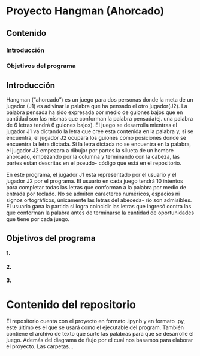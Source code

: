 
# Proyecto Hangman (Ahorcado)

## Contenido

### Introducción
### Objetivos del programa
### 
###

## Introducción

Hangman (“ahorcado”) es un juego para dos personas donde la meta de un jugador (J1) es adivinar la palabra que 
ha pensado el otro jugador(J2). La palabra pensada ha sido expresada por medio de guiones bajos que en cantidad 
son las mismas que conforman la palabra pensada(ej. una palabra de 6 letras tendrá 6 guiones bajos).
   El juego se desarrolla mientras el jugador J1 va dictando la letra que cree esta contenida en la palabra y, 
si se encuentra, el jugador J2 ocupará los guiones como posiciones donde se encuentra la letra dictada. 
   Si la letra dictada no se encuentra en la palabra, el jugador J2 empezara a dibujar por partes la silueta de
un hombre ahorcado, empezando por la columna y terminando con la cabeza, las partes estan descritas en el pseudo-
código que está en el repositorio.

En este programa, el jugador J1 esta representado por el usuario y el jugador J2 por el programa. El usuario en 
cada juego tendrá 10 intentos para completar todas las letras que conforman a la palabra por medio de entrada por
teclado. No se admiten caracteres numéricos, espacios ni signos ortográficos, únicamente las letras del abeceda-
rio son admisibles. El usuario gana la partida si logra coincidir las letras que ingresó contra las que conforman
la palabra antes de terminarse la cantidad de oportunidades que tiene por cada juego. 


## Objetivos del programa

#### 1. 
#### 2.
#### 3.


# Contenido del repositorio

El repositorio cuenta con el proyecto en formato .ipynb y en formato .py, este último es el que se usará como el
ejecutable del program. También contiene el archivo de texto que surte las palabras para que se desarrolle el juego.
Además del diagrama de flujo por el cual nos basamos para elaborar el proyecto.
Las carpetas...






























